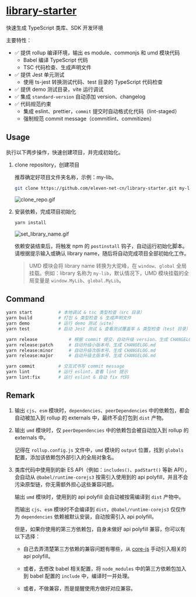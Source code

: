 # [library-starter](https://github.com/eleven-net-cn/library-starter)

快速生成 TypeScript 类库、SDK 开发环境

主要特性：

- ✅ 提供 rollup 编译环境，输出 es module、commonjs 和 umd 模块代码
  - Babel 编译 TypeScript 代码
  - TSC 代码检查、生成声明文件
- ✅ 提供 Jest 单元测试
  - 使用 ts-jest 转换测试代码、test 目录的 TypeScript 代码检查
- ✅ 提供 demo 测试目录，vite 运行调试
- ✅ 集成 `standard-version` 自动添加 version、changelog
- ✅ 代码规范约束
  - 集成 eslint、prettier，`commit` 提交时自动格式化代码（lint-staged）
  - 强制规范 commit message（commitlint、commitizen）

## Usage

执行以下两步操作，快速创建项目，并完成初始化。

1. clone repository，创建项目

   推荐确定好项目文件夹名称，示例：my-lib。

   ```zsh
   git clone https://github.com/eleven-net-cn/library-starter.git my-lib
   ```

   ![clone_repo.gif](https://static.eleven.net.cn/images/library/clone_repo.gif)

2. 安装依赖，完成项目初始化

   ```zsh
   yarn install
   ```

   ![set_library_name.gif](https://static.eleven.net.cn/images/library/init.gif?v=1619061818612)

   依赖安装结束后，将触发 npm 的 `postinstall` 钩子，自动运行初始化脚本。请根据提示输入或确认 library name，随后将自动完成项目全部初始化工作。

   > UMD 模块会将 library name 转换为大驼峰，在 `window`、`global` 全局挂载。例如：library 名称为 `my-lib`，默认情况下，UMD 模块挂载的全局变量是 `window.MyLib`、`global.MyLib`。

## Command

```sh
yarn start          # 本地调试 & tsc 类型检查（src 目录）
yarn build          # 打包 & 类型检查 & 生成声明文件
yarn demo           # 运行 demo 测试（vite）
yarn test           # 启动 Jest 测试 & 查看测试覆盖率 & 类型检查（test 目录）

yarn release            # 根据 commit 提交，自动升级 version、生成 CHANGELOG.md
yarn release:patch      # 自动升级小版本号、生成 CHANGELOG.md
yarn release:minor      # 自动升级次版本号、生成 CHANGELOG.md
yarn release:major      # 自动升级主版本号、生成 CHANGELOG.md

yarn commit         # 交互式书写 commit message
yarn lint           # 运行 eslint，查看 lint 提示
yarn lint:fix       # 运行 eslint & 自动 fix 代码
```

## Remark

1. 输出 `cjs`、`esm` 模块时，`dependencies`、`peerDependencies` 中的依赖包，都会自动被加入到 rollup 的 externals 中，最终不会打包到 `dist` 产物。

2. 输出 `umd` 模块时，仅 `peerDependencies` 中的依赖包会被自动加入到 rollup 的 externals 中。

   记得在 `rollup.config.js` 文件中，`umd` 模块的 `output` 位置，找到 `globals` 配置，添加该依赖包外部引入的全局对象名。

3. 类库代码中使用到的新 ES API（例如：`includes()`、`padStart()` 等新 API），会自动从 `@babel/runtime-corejs3` 按需引入使用到的 api polyfill，并且不会污染原型链，你无需额外担心这些兼容问题。

   输出 `umd` 模块时，使用到的 api polyfill 会自动被按需编译到 `dist` 产物中。

   而输出 `cjs`、`esm` 模块时不会编译到 `dist`，`@babel/runtime-corejs3` 仅仅作为 `dependencies` 依赖被默认安装，自动按需引入 api polyfill。

   但是，如果你使用的第三方依赖包，自身未做好 api polyfill 兼容，你可以有以下选择：

   - 自己去弄清楚第三方依赖的兼容问题有哪些，从 [core-js](https://github.com/zloirock/core-js) 手动引入相关的 api polyfill。

   - 或者，去修改 babel 相关配置，将 `node_modules` 中的第三方依赖包加入到 babel 配置的 `include` 中，编译时一并处理。

   - 或者，不做兼容，而是提醒使用方做好对应兼容。
